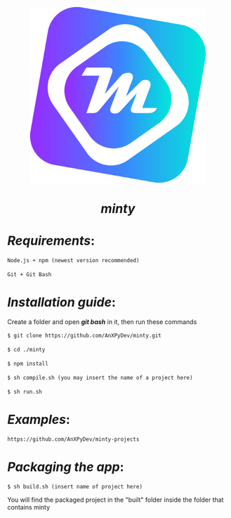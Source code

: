 <p align = "center"><img src = "./icon/minty.svg" width = 400></img></p>



<h1 align = "center"><em>minty</em></h1>



# _Requirements_:

    Node.js + npm (newest version recommended)
  
    Git + Git Bash

# _Installation guide_:
    
  Create a folder and open **_git bash_** in it, then run these commands

    $ git clone https://github.com/AnXPyDev/minty.git
  
    $ cd ./minty
    
    $ npm install 
    
    $ sh compile.sh (you may insert the name of a project here)
  
    $ sh run.sh

# _Examples_: 

    https://github.com/AnXPyDev/minty-projects

# _Packaging the app_:


    $ sh build.sh (insert name of project here)
    
  You will find the packaged project in the "built" folder inside the folder that contains minty

